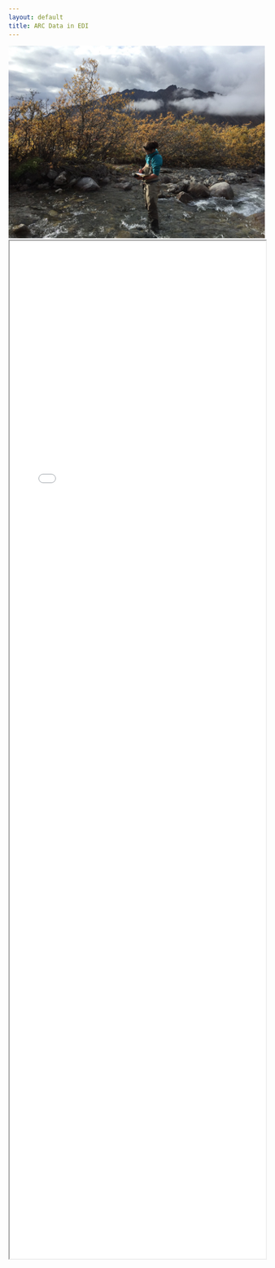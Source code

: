 ```yaml
---
layout: default
title: ARC Data in EDI
---
```

<img src="images/Frances_Trevor_Arctic-LTER_scaled.jpg">
<iframe loading="lazy" src="docs/index.html" scrolling="yes" allow="fullscreen" width="100%" height="2000px"></iframe>


